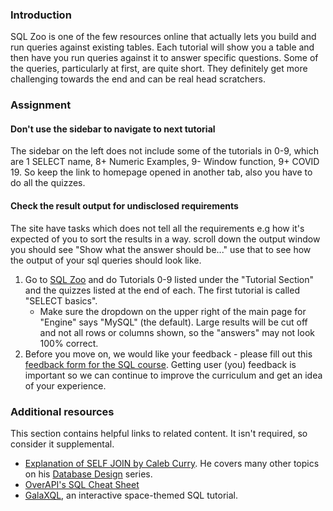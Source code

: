 ### Introduction

SQL Zoo is one of the few resources online that actually lets you build and run queries against existing tables.  Each tutorial will show you a table and then have you run queries against it to answer specific questions.  Some of the queries, particularly at first, are quite short. They definitely get more challenging towards the end and can be real head scratchers.

### Assignment

<div class="lesson-content__panel" markdown="1">

<div class="lesson-note lesson-note--warning" markdown="1">

#### Don't use the sidebar to navigate to next tutorial

The sidebar on the left does not include some of the tutorials in 0-9, which are 1 SELECT name, 8+ Numeric Examples, 9- Window function, 9+ COVID 19.
So keep the link to homepage opened in another tab, also you have to do all the quizzes.

</div>

<div class="lesson-note lesson-note--tip" markdown="1">

#### Check the result output for undisclosed requirements

The site have tasks which does not tell all the requirements e.g how it's expected of you to sort the results in a way.
scroll down the output window you should see "Show what the answer should be..." use that to see how the output of your sql queries should look like.

</div>

  1. Go to [SQL Zoo](https://sqlzoo.net/wiki/SQL_Tutorial) and do Tutorials 0-9 listed under the "Tutorial Section" and the quizzes listed at the end of each.  The first tutorial is called "SELECT basics".
      - Make sure the dropdown on the upper right of the main page for "Engine" says "MySQL" (the default).  Large results will be cut off and not all rows or columns shown, so the "answers" may not look 100% correct.
  1. Before you move on, we would like your feedback - please fill out this [feedback form for the SQL course](https://docs.google.com/forms/d/e/1FAIpQLSenvMG6WFbOOEap_biQOwqfbH-j-xsf5Eyv4ir2Rx5FsYSecQ/viewform?usp=sf_link). Getting user (you) feedback is important so we can continue to improve the curriculum and get an idea of your experience.

</div>

### Additional resources

This section contains helpful links to related content. It isn't required, so consider it supplemental.

- [Explanation of SELF JOIN by Caleb Curry](https://www.youtube.com/watch?v=W0p8KP0o8g4). He covers many other topics on his [Database Design](https://www.youtube.com/watch?v=e7Pr1VgPK4w&list=PL_c9BZzLwBRK0Pc28IdvPQizD2mJlgoID) series.
- [OverAPI's SQL Cheat Sheet](http://overapi.com/mysql)
- [GalaXQL](http://sol.gfxile.net/galaxql.html), an interactive space-themed SQL tutorial.
